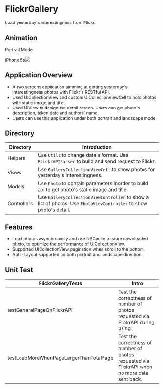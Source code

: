 # FlickrGallery
Load yesterday's interestingness from Flickr.

## Animation
<p align = "left"> Portrait Mode </p>
<p align = "left">iPhone 5s<img src = "https://github.com/miracle0930/FlickrGallery/blob/master/screenshots/portrait5s.gif" /></p>


## Application Overview
- A two screens application aimming at getting yesterday's interestingness photos with Flickr's RESTful API. 
- Used UICollectionView and custom UICollectionViewCell to hold photos with static image and title.
- Used UIView to design the detail screen. Users can get photo's description, taken date and authors' name.
- Users can use this application under both portrait and landscape mode.


## Directory
Directory | Introduction
---|---
Helpers | Use `Utils` to change data's format. Use `FlickrAPIParser` to build and send request to Flickr.
Views | Use `GalleryCollectionViewCell` to show photos for yesterday's interestingness.
Models | Use `Photo` to contain parameters inorder to build api to get photo's static image and title.
Controllers | Use `GalleryCollectionViewController` to show a list of photos. Use `PhotoViewController` to show photo's detail.

## Features
- Load photos asynchrounsly and use NSCache to store downloaded photo, to optimize the performance of UICollectionView.
- Supported UICollectionView pagination when scroll to the bottom.
- Auto-Layout supported on both portrait and landscape direction.

## Unit Test
FlickrGalleryTests | Intro
---|---
testGeneralPageOnFlickrAPI | Test the correctness of number of photos requested via FlickrAPI during using.
testLoadMoreWhenPageLargerThanTotalPage | Test the correctness of number of photos requested via FlickrAPI when no more data sent back.



